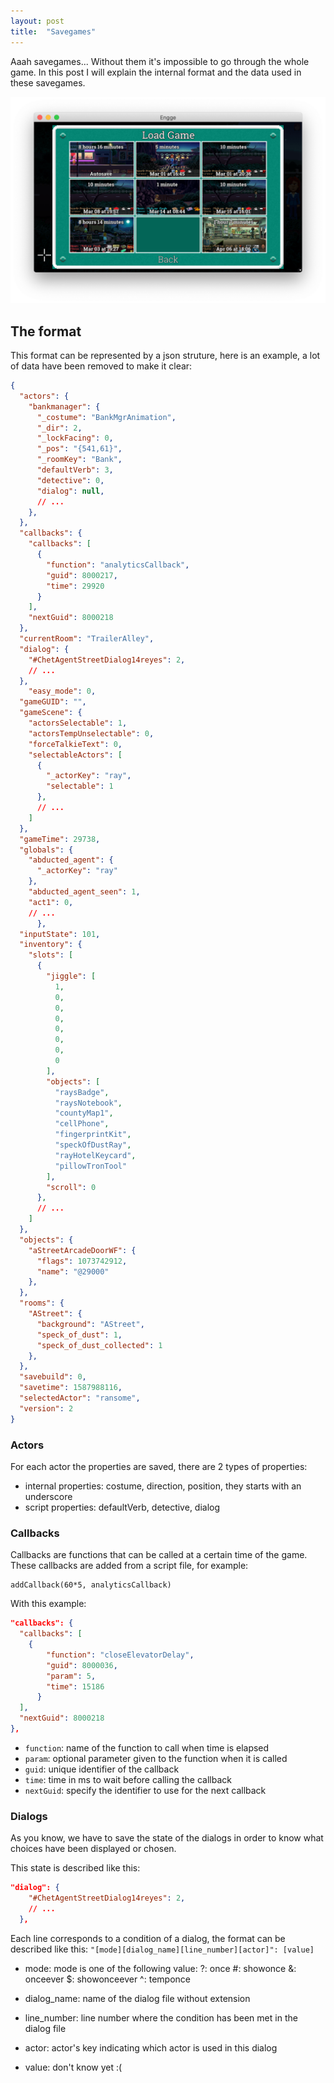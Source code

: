 ```yaml
---
layout: post
title:  "Savegames"
---
```


Aaah savegames... Without them it's impossible to go through the whole game.
In this post I will explain the internal format and the data used in these savegames.
<!--more-->

![savegames.png](/assets/img/savegames.png)

## The format

This format can be represented by a json struture, here is an example, a lot of data have been removed to make it clear:

```json
{
  "actors": {
    "bankmanager": {
      "_costume": "BankMgrAnimation",
      "_dir": 2,
      "_lockFacing": 0,
      "_pos": "{541,61}",
      "_roomKey": "Bank",
      "defaultVerb": 3,
      "detective": 0,
      "dialog": null,
      // ...
    },
  },
  "callbacks": {
    "callbacks": [
      {
        "function": "analyticsCallback",
        "guid": 8000217,
        "time": 29920
      }
    ],
    "nextGuid": 8000218
  },
  "currentRoom": "TrailerAlley",
  "dialog": {
    "#ChetAgentStreetDialog14reyes": 2,
    // ...
  },
    "easy_mode": 0,
  "gameGUID": "",
  "gameScene": {
    "actorsSelectable": 1,
    "actorsTempUnselectable": 0,
    "forceTalkieText": 0,
    "selectableActors": [
      {
        "_actorKey": "ray",
        "selectable": 1
      },
      // ...
    ]
  },
  "gameTime": 29738,
  "globals": {
    "abducted_agent": {
      "_actorKey": "ray"
    },
    "abducted_agent_seen": 1,
    "act1": 0,
    // ...
      },
  "inputState": 101,
  "inventory": {
    "slots": [
      {
        "jiggle": [
          1,
          0,
          0,
          0,
          0,
          0,
          0,
          0
        ],
        "objects": [
          "raysBadge",
          "raysNotebook",
          "countyMap1",
          "cellPhone",
          "fingerprintKit",
          "speckOfDustRay",
          "rayHotelKeycard",
          "pillowTronTool"
        ],
        "scroll": 0
      },
      // ...
    ]
  },
  "objects": {
    "aStreetArcadeDoorWF": {
      "flags": 1073742912,
      "name": "@29000"
    },
  },
  "rooms": {
    "AStreet": {
      "background": "AStreet",
      "speck_of_dust": 1,
      "speck_of_dust_collected": 1
    },
  },
  "savebuild": 0,
  "savetime": 1587988116,
  "selectedActor": "ransome",
  "version": 2
}
```

### Actors

For each actor the properties are saved, there are 2 types of properties:
* internal properties: costume, direction, position, they starts with an underscore
* script properties: defaultVerb, detective, dialog

### Callbacks

Callbacks are functions that can be called at a certain time of the game.
These callbacks are added from a script file, for example:
```squirrel
addCallback(60*5, analyticsCallback)
```

With this example:
```json
"callbacks": {
  "callbacks": [
    {
        "function": "closeElevatorDelay",
        "guid": 8000036,
        "param": 5,
        "time": 15186
      }
  ],
  "nextGuid": 8000218
},
```
* `function`: name of the function to call when time is elapsed
* `param`: optional parameter given to the function when it is called
* `guid`: unique identifier of the callback
* `time`: time in ms to wait before calling the callback
* `nextGuid`: specify the identifier to use for the next callback

### Dialogs

As you know, we have to save the state of the dialogs in order to know what choices have been displayed or chosen.

This state is described like this:
```json
"dialog": {
    "#ChetAgentStreetDialog14reyes": 2,
    // ...
  },
```

Each line corresponds to a condition of a dialog, the format can be described like this:
`"[mode][dialog_name][line_number][actor]": [value]`

* mode: mode is one of the following value:
?: once
#: showonce
&: onceever
$: showonceever
^: temponce

* dialog_name: name of the dialog file without extension
* line_number: line number where the condition has been met in the dialog file
* actor: actor's key indicating which actor is used in this dialog
* value: don't know yet :(
